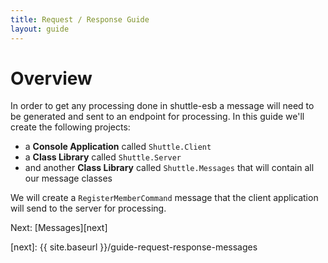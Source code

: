 ```yaml
---
title: Request / Response Guide
layout: guide
---
```

<script src="{{ site.baseurl }}/assets/js/guide-request-response.js"></script>
<script>shuttle.guideData.selectedItemName = 'guide-request-response-overview'</script>
# Overview

In order to get any processing done in shuttle-esb a message will need to be generated and sent to an endpoint for processing.  In this guide we'll create the following projects:

- a **Console Application** called `Shuttle.Client`
- a **Class Library** called `Shuttle.Server`
- and another **Class Library** called `Shuttle.Messages` that will contain all our message classes

We will create a `RegisterMemberCommand` message that the client application will send to the server for processing.

Next: [Messages][next]

[next]: {{ site.baseurl }}/guide-request-response-messages
